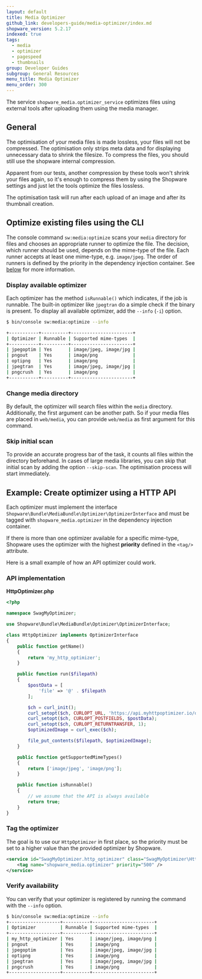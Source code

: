 ```yaml
---
layout: default
title: Media Optimizer
github_link: developers-guide/media-optimizer/index.md
shopware_version: 5.2.17
indexed: true
tags:
  - media
  - optimizer
  - pagespeed
  - thumbnails
group: Developer Guides
subgroup: General Resources
menu_title: Media Optimizer
menu_order: 300
---
```


The service `shopware_media.optimizer_service` optimizes files using external tools after uploading them using the media manager.

<div class="toc-list"></div>

## General

The optimisation of your media files is made lossless, your files will not be compressed. The optimisation only strips meta data and for displaying unnecessary data to shrink the filesize. To compress the files, you should still use the shopware internal compression.

Apparent from our tests, another compression by these tools won't shrink your files again, so it's enough to compress them by using the Shopware settings and just let the tools optimize the files lossless.

The optimisation task will run after each upload of an image and after its thumbnail creation.

## Optimize existing files using the CLI

The console command `sw:media:optimize` scans your `media` directory for files and chooses an appropriate runner to optimize the file. The decision, which runner should be used, depends on the mime-type of the file. Each runner accepts at least one mime-type, e.g. `image/jpeg`. The order of runners is defined by the priority in the dependency injection container. See [below](#tag-the-optimizer) for more information.

### Display available optimizer

Each optimizer has the method `isRunnable()` which indicates, if the job is runnable. The built-in optimizer like `jpegtran` do a simple check if the binary is present. To display all available optimizer, add the `--info` (`-i`) option.

```bash
$ bin/console sw:media:optimize --info

+-----------+----------+-----------------------+
| Optimizer | Runnable | Supported mime-types  |
+-----------+----------+-----------------------+
| jpegoptim | Yes      | image/jpeg, image/jpg |
| pngout    | Yes      | image/png             |
| optipng   | Yes      | image/png             |
| jpegtran  | Yes      | image/jpeg, image/jpg |
| pngcrush  | Yes      | image/png             |
+-----------+----------+-----------------------+
```

### Change media directory

By default, the optimizer will search files within the `media` directory. Additionally, the first argument can be another path. So if your media files are placed in `web/media`, you can provide `web/media` as first argument for this command.

### Skip initial scan

To provide an accurate progress bar of the task, it counts all files within the directory beforehand. In cases of large media libraries, you can skip that initial scan by adding the option `--skip-scan`. The optimisation process will start immediately.

## Example: Create optimizer using a HTTP API

Each optimizer must implement the interface `Shopware\Bundle\MediaBundle\Optimizer\OptimizerInterface` and must be tagged with `shopware_media.optimizer` in the dependency injection container.

If there is more than one optimizer available for a specific mime-type, Shopware uses the optimizer with the highest **priority** defined in the `<tag/>` attribute.

Here is a small example of how an API optimizer could work.

### API implementation

**HttpOptimizer.php**

```php
<?php

namespace SwagMyOptimizer;

use Shopware\Bundle\MediaBundle\Optimizer\OptimizerInterface;

class HttpOptimizer implements OptimizerInterface
{
    public function getName()
    {
        return 'my_http_optimizer';
    }

    public function run($filepath)
    {
        $postData = [
            'file' => '@' . $filepath
        ];

        $ch = curl_init();
        curl_setopt($ch, CURLOPT_URL, 'https://api.myhttpoptimizer.io/optimize');
        curl_setopt($ch, CURLOPT_POSTFIELDS, $postData);
        curl_setopt($ch, CURLOPT_RETURNTRANSFER, 1);
        $optimizedImage = curl_exec($ch);

        file_put_contents($filepath, $optimizedImage);
    }

    public function getSupportedMimeTypes()
    {
        return ['image/jpeg', 'image/png'];
    }

    public function isRunnable()
    {
        // we assume that the API is always available
        return true;
    }
}
```

### Tag the optimizer 

The goal is to use our `HttpOptimizer` in first place, so the priority must be set to a higher value than the provided optimizer by Shopware.

```xml
<service id="SwagMyOptimizer.http_optimizer" class="SwagMyOptimizer\HttpOptimizer">
    <tag name="shopware_media.optimizer" priority="500" />
</service>
```

### Verify availability

You can verify that your optimizer is registered by running the command with the `--info` option.

```bash
$ bin/console sw:media:optimize --info
+-------------------+----------+-----------------------+
| Optimizer         | Runnable | Supported mime-types  |
+-------------------+----------+-----------------------+
| my_http_optimizer | Yes      | image/jpeg, image/png |
| pngout            | Yes      | image/png             |
| jpegoptim         | Yes      | image/jpeg, image/jpg |
| optipng           | Yes      | image/png             |
| jpegtran          | Yes      | image/jpeg, image/jpg |
| pngcrush          | Yes      | image/png             |
+-------------------+----------+-----------------------+
```

